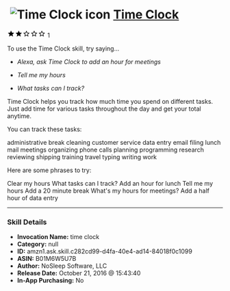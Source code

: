 # &nbsp;<img src="skill_icon" alt="Time Clock icon" width="36"> [Time Clock](http://alexa.amazon.com/#skills/amzn1.ask.skill.c282cd99-d4fa-40e4-ad14-84018f0c1099)
![2 stars](../../images/ic_star_black_18dp_1x.png)![2 stars](../../images/ic_star_black_18dp_1x.png)![2 stars](../../images/ic_star_border_black_18dp_1x.png)![2 stars](../../images/ic_star_border_black_18dp_1x.png)![2 stars](../../images/ic_star_border_black_18dp_1x.png) 1

To use the Time Clock skill, try saying...

* *Alexa, ask Time Clock to add an hour for meetings*

* *Tell me my hours*

* *What tasks can I track?*

Time Clock helps you track how much time you spend on different tasks. Just add time for various tasks throughout the day and get your total anytime.

You can track these tasks:

administrative
break
cleaning
customer service
data entry
email
filing
lunch
mail
meetings
organizing
phone calls 
planning
programming
research
reviewing
shipping
training
travel
typing
writing
work

Here are some phrases to try:

Clear my hours
What tasks can I track?
Add an hour for lunch
Tell me my hours
Add a 20 minute break
What's my hours for meetings?
Add a half hour of data entry

***

### Skill Details

* **Invocation Name:** time clock
* **Category:** null
* **ID:** amzn1.ask.skill.c282cd99-d4fa-40e4-ad14-84018f0c1099
* **ASIN:** B01M6W5U7B
* **Author:** NoSleep Software, LLC
* **Release Date:** October 21, 2016 @ 15:43:40
* **In-App Purchasing:** No
